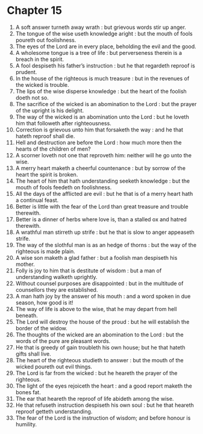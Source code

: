 # Chapter 15

1. A soft answer turneth away wrath : but grievous words stir up anger.
2. The tongue of the wise useth knowledge aright : but the mouth of fools poureth out foolishness.
3. The eyes of the Lord are in every place, beholding the evil and the good.
4. A wholesome tongue is a tree of life : but perverseness therein is a breach in the spirit.
5. A fool despiseth his father’s instruction : but he that regardeth reproof is prudent.
6. In the house of the righteous is much treasure : but in the revenues of the wicked is trouble.
7. The lips of the wise disperse knowledge : but the heart of the foolish doeth not so.
8. The sacrifice of the wicked is an abomination to the Lord : but the prayer of the upright is his delight.
9. The way of the wicked is an abomination unto the Lord : but he loveth him that followeth after righteousness.
10. Correction is grievous unto him that forsaketh the way : and he that hateth reproof shall die.
11. Hell and destruction are before the Lord : how much more then the hearts of the children of men?
12. A scorner loveth not one that reproveth him: neither will he go unto the wise.
13. A merry heart maketh a cheerful countenance : but by sorrow of the heart the spirit is broken.
14. The heart of him that hath understanding seeketh knowledge : but the mouth of fools feedeth on foolishness.
15. All the days of the afflicted are evil : but he that is of a merry heart hath a continual feast.
16. Better is little with the fear of the Lord than great treasure and trouble therewith.
17. Better is a dinner of herbs where love is, than a stalled ox and hatred therewith.
18. A wrathful man stirreth up strife : but he that is slow to anger appeaseth strife.
19. The way of the slothful man is as an hedge of thorns : but the way of the righteous is made plain.
20. A wise son maketh a glad father : but a foolish man despiseth his mother.
21. Folly is joy to him that is destitute of wisdom : but a man of understanding walketh uprightly.
22. Without counsel purposes are disappointed : but in the multitude of counsellors they are established.
23. A man hath joy by the answer of his mouth : and a word spoken in due season, how good is it!
24. The way of life is above to the wise, that he may depart from hell beneath.
25. The Lord will destroy the house of the proud : but he will establish the border of the widow.
26. The thoughts of the wicked are an abomination to the Lord : but the words of the pure are pleasant words.
27. He that is greedy of gain troubleth his own house; but he that hateth gifts shall live.
28. The heart of the righteous studieth to answer : but the mouth of the wicked poureth out evil things.
29. The Lord is far from the wicked : but he heareth the prayer of the righteous.
30. The light of the eyes rejoiceth the heart : and a good report maketh the bones fat.
31. The ear that heareth the reproof of life abideth among the wise.
32. He that refuseth instruction despiseth his own soul : but he that heareth reproof getteth understanding.
33. The fear of the Lord is the instruction of wisdom; and before honour is humility.

